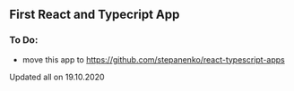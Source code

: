 
## First React and Typecript App

### To Do:

- move this app to https://github.com/stepanenko/react-typescript-apps

Updated all on 19.10.2020
